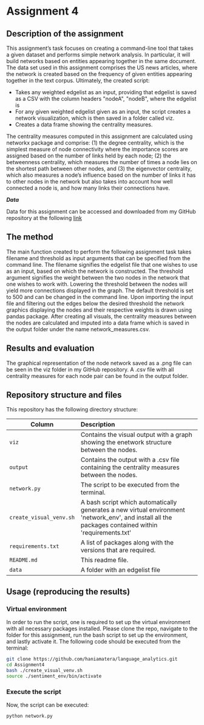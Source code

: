# Assignment 4

## Description of the assignment

This assignment’s task focuses on creating a command-line tool that takes a given dataset and performs simple network analysis. In particular, it will build networks based on entities appearing together in the same document. The data set used in this assignment comprises the US news articles, where the network is created based on the frequency of given entities appearing together in the text corpus. Ultimately, the created script: 
- Takes any weighted edgelist as an input, providing that edgelist is saved as a CSV with the column headers "nodeA", "nodeB", where the edgelist is 
- For any given weighted edgelist given as an input, the script creates a network visualization, which is then saved in a folder called viz.
- Creates a data frame showing the centrality measures.

The centrality measures computed in this assignment are calculated using networkx package and comprise: (1) the degree centrality, which is the simplest measure of node connectivity where the importance scores are assigned based on the number of links held by each node; (2) the betweenness centrality, which measures the number of times a node lies on the shortest path between other nodes, and (3) the eigenvector centrality, which also measures a node’s influence based on the number of links it has to other nodes in the network but also takes into account how well connected a node is, and how many links their connections have.

___Data___

Data for this assignment can be accessed and downloaded from my GitHub repository at the following [link](https://github.com/haniamatera/language_analytics/blob/main/Assignment3/data/abcnews-date-text.csv)

## The method
The main function created to perform the following assignment task takes filename and threshold as input arguments that can be specified from the command line. The filename signifies the edgelist file that one wishes to use as an input, based on which the network is constructed. The threshold argument signifies the weight between the two nodes in the network that one wishes to work with. Lowering the threshold between the nodes will yield more connections displayed in the graph. The default threshold is set to 500 and can be changed in the command line. 
Upon importing the input file and filtering out the edges below the desired threshold the network graphics displaying the nodes and their respective weights is drawn using pandas package. 
After creating all visuals, the centrality measures between the nodes are calculated and imputed into a data frame which is saved in the output folder under the name network_measures.csv.

## Results and evaluation
The graphical representation of the node network saved as a .png file can be seen in the viz folder in my GitHub repository. A .csv file with all centrality measures for each node pair can be found in the output folder.

## Repository structure and files
This repository has the following directory structure:

| Column | Description|
|--------|:-----------|
```viz``` | Contains the visual output with a graph showing the enetwork structure between the nodes.
```output``` | Contains the output with a .csv file containing the centrality measures between the nodes.
```network.py```| The script to be executed from the terminal.
```create_visual_venv.sh``` | A bash script which automatically generates a new virtual environment 'network_env', and install all the packages contained within 'requirements.txt'
```requirements.txt``` | A list of packages along with the versions that are required.
```README.md``` | This readme file.
```data```| A folder with an edgelist file 


## Usage (reproducing the results)

### Virtual environment
In order to run the script, one is required to set up the virtual environment with all necessary packages installed. Please clone the repo, navigate to the folder for this assignment, run the bash script to set up the environment, and lastly activate it. The following code should be executed from the terminal:

```bash
git clone https://github.com/haniamatera/language_analytics.git
cd Assignment4
bash ./create_visual_venv.sh
source ./sentiment_env/bin/activate
```
### Execute the script 
Now, the script can be executed:

```bash
python network.py  

```
